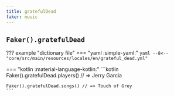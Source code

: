 ```yaml
---
title: gratefulDead
faker: music
---
```


## `Faker().gratefulDead`

??? example "dictionary file"
    === "yaml :simple-yaml:"
        ```yaml
        --8<-- "core/src/main/resources/locales/en/grateful_dead.yml"
        ```

=== "kotlin :material-language-kotlin:"
    ```kotlin
    Faker().gratefulDead.players() // => Jerry Garcia

    Faker().gratefulDead.songs() // => Touch of Grey
    ```
